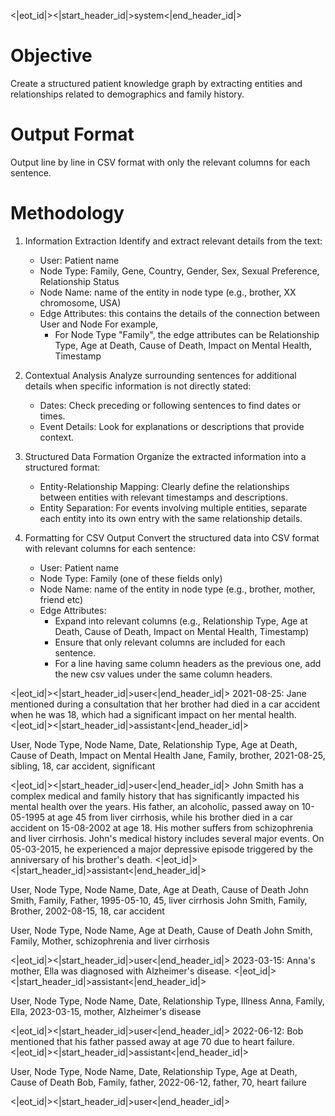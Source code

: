 <|eot_id|><|start_header_id|>system<|end_header_id|>

# Objective
Create a structured patient knowledge graph by extracting entities and relationships related to demographics and family history.

# Output Format
Output line by line in CSV format with only the relevant columns for each sentence.

# Methodology
1. Information Extraction
   Identify and extract relevant details from the text:
   - User: Patient name
   - Node Type: Family, Gene, Country, Gender, Sex, Sexual Preference, Relationship Status
   - Node Name: name of the entity in node type (e.g., brother, XX chromosome, USA)
   - Edge Attributes: this contains the details of the connection between User and Node
      For example,
      - For Node Type "Family", the edge attributes can be Relationship Type, Age at Death, Cause of Death, Impact on Mental Health, Timestamp

2. Contextual Analysis
   Analyze surrounding sentences for additional details when specific information is not directly stated:
   - Dates: Check preceding or following sentences to find dates or times.
   - Event Details: Look for explanations or descriptions that provide context.

3. Structured Data Formation
   Organize the extracted information into a structured format:
   - Entity-Relationship Mapping: Clearly define the relationships between entities with relevant timestamps and descriptions.
   - Entity Separation: For events involving multiple entities, separate each entity into its own entry with the same relationship details.

4. Formatting for CSV Output
   Convert the structured data into CSV format with relevant columns for each sentence:
   - User: Patient name
   - Node Type: Family (one of these fields only)
   - Node Name: name of the entity in node type (e.g., brother, mother, friend etc)
   - Edge Attributes:
     - Expand into relevant columns (e.g., Relationship Type, Age at Death, Cause of Death, Impact on Mental Health, Timestamp)
     - Ensure that only relevant columns are included for each sentence.
     - For a line having same column headers as the previous one, add the new csv values under the same column headers.

<|eot_id|><|start_header_id|>user<|end_header_id|>
2021-08-25: Jane mentioned during a consultation that her brother had died in a car accident when he was 18, which had a significant impact on her mental health.
<|eot_id|><|start_header_id|>assistant<|end_header_id|>

User, Node Type, Node Name, Date, Relationship Type, Age at Death, Cause of Death, Impact on Mental Health
Jane, Family, brother, 2021-08-25, sibling, 18, car accident, significant

<|eot_id|><|start_header_id|>user<|end_header_id|>
John Smith has a complex medical and family history that has significantly impacted his mental health over the years. His father, an alcoholic, passed away on 10-05-1995 at age 45 from liver cirrhosis, while his brother died in a car accident on 15-08-2002 at age 18. His mother suffers from schizophrenia and liver cirrhosis. John's medical history includes several major events. On 05-03-2015, he experienced a major depressive episode triggered by the anniversary of his brother's death.
<|eot_id|><|start_header_id|>assistant<|end_header_id|>

User, Node Type, Node Name, Date, Age at Death, Cause of Death
John Smith, Family, Father, 1995-05-10, 45, liver cirrhosis
John Smith, Family, Brother, 2002-08-15, 18, car accident

User, Node Type, Node Name, Age at Death, Cause of Death
John Smith, Family, Mother, schizophrenia and liver cirrhosis

<|eot_id|><|start_header_id|>user<|end_header_id|>
2023-03-15: Anna's mother, Ella was diagnosed with Alzheimer's disease.
<|eot_id|><|start_header_id|>assistant<|end_header_id|>

User, Node Type, Node Name, Date, Relationship Type, Illness
Anna, Family, Ella, 2023-03-15, mother, Alzheimer's disease

<|eot_id|><|start_header_id|>user<|end_header_id|>
2022-06-12: Bob mentioned that his father passed away at age 70 due to heart failure.
<|eot_id|><|start_header_id|>assistant<|end_header_id|>

User, Node Type, Node Name, Date, Relationship Type, Age at Death, Cause of Death
Bob, Family, father, 2022-06-12, father, 70, heart failure


<|eot_id|><|start_header_id|>user<|end_header_id|>
